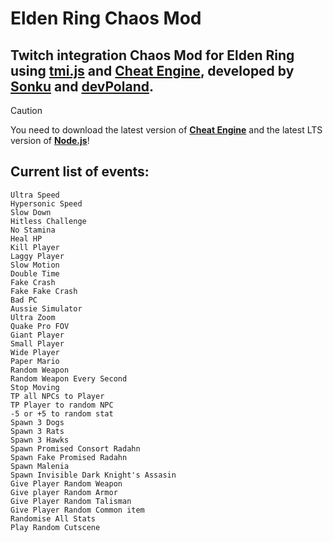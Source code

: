 # **Elden Ring Chaos Mod**
## Twitch integration Chaos Mod for Elden Ring using [tmi.js](https://tmijs.com/) and [Cheat Engine](https://www.cheatengine.org/), developed by [**Sonku**](https://twitch.tv/sonku___) and [**devPoland**](https://twitch.tv/devpoland).

> [!CAUTION]
> You need to download the latest version of [**Cheat Engine**](https://www.cheatengine.org/downloads.php) and the latest LTS version of [**Node.js**](https://nodejs.org)!


## **Current list of events**:
```
Ultra Speed
Hypersonic Speed
Slow Down
Hitless Challenge
No Stamina
Heal HP
Kill Player
Laggy Player
Slow Motion
Double Time
Fake Crash
Fake Fake Crash
Bad PC
Aussie Simulator
Ultra Zoom
Quake Pro FOV
Giant Player
Small Player
Wide Player
Paper Mario
Random Weapon
Random Weapon Every Second
Stop Moving
TP all NPCs to Player
TP Player to random NPC
-5 or +5 to random stat
Spawn 3 Dogs
Spawn 3 Rats
Spawn 3 Hawks
Spawn Promised Consort Radahn
Spawn Fake Promised Radahn
Spawn Malenia
Spawn Invisible Dark Knight's Assasin
Give Player Random Weapon
Give player Random Armor
Give Player Random Talisman 
Give Player Random Common item
Randomise All Stats
Play Random Cutscene
```

